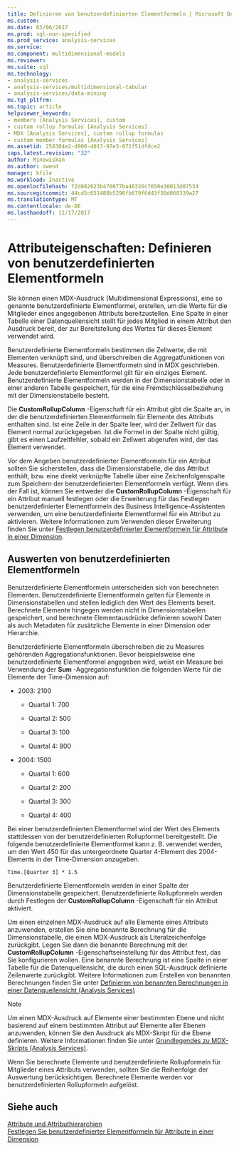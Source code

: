 ```yaml
---
title: Definieren von benutzerdefinierten Elementformeln | Microsoft Docs
ms.custom: 
ms.date: 03/06/2017
ms.prod: sql-non-specified
ms.prod_service: analysis-services
ms.service: 
ms.component: multidimensional-models
ms.reviewer: 
ms.suite: sql
ms.technology:
- analysis-services
- analysis-services/multidimensional-tabular
- analysis-services/data-mining
ms.tgt_pltfrm: 
ms.topic: article
helpviewer_keywords:
- members [Analysis Services], custom
- custom rollup formulas [Analysis Services]
- MDX [Analysis Services], custom rollup formulas
- custom member formulas [Analysis Services]
ms.assetid: 258304e2-d900-4013-97e3-871f51dfdce2
caps.latest.revision: "32"
author: Minewiskan
ms.author: owend
manager: kfile
ms.workload: Inactive
ms.openlocfilehash: f2d802623b470077ba46326c7650e30013d07534
ms.sourcegitcommit: 44cd5c651488b5296fb679f6d43f50d068339a27
ms.translationtype: MT
ms.contentlocale: de-DE
ms.lasthandoff: 11/17/2017
---
```

# <a name="attribute-properties---define-custom-member-formulas"></a>Attributeigenschaften: Definieren von benutzerdefinierten Elementformeln
  Sie können einen MDX-Ausdruck (Multidimensional Expressions), eine so genannte benutzerdefinierte Elementformel, erstellen, um die Werte für die Mitglieder eines angegebenen Attributs bereitzustellen. Eine Spalte in einer Tabelle einer Datenquellensicht stellt für jedes Mitglied in einem Attribut den Ausdruck bereit, der zur Bereitstellung des Wertes für dieses Element verwendet wird.  
  
 Benutzerdefinierte Elementformeln bestimmen die Zellwerte, die mit Elementen verknüpft sind, und überschreiben die Aggregatfunktionen von Measures. Benutzerdefinierte Elementformeln sind in MDX geschrieben. Jede benutzerdefinierte Elementformel gilt für ein einziges Element. Benutzerdefinierte Elementformeln werden in der Dimensionstabelle oder in einer anderen Tabelle gespeichert, für die eine Fremdschlüsselbeziehung mit der Dimensionstabelle besteht.  
  
 Die **CustomRollupColumn** -Eigenschaft für ein Attribut gibt die Spalte an, in der die benutzerdefinierten Elementformeln für Elemente des Attributs enthalten sind. Ist eine Zeile in der Spalte leer, wird der Zellwert für das Element normal zurückgegeben. Ist die Formel in der Spalte nicht gültig, gibt es einen Laufzeitfehler, sobald ein Zellwert abgerufen wird, der das Element verwendet.  
  
 Vor dem Angeben benutzerdefinierter Elementformeln für ein Attribut sollten Sie sicherstellen, dass die Dimensionstabelle, die das Attribut enthält, bzw. eine direkt verknüpfte Tabelle über eine Zeichenfolgenspalte zum Speichern der benutzerdefinierten Elementformeln verfügt. Wenn dies der Fall ist, können Sie entweder die **CustomRollupColumn** -Eigenschaft für ein Attribut manuell festlegen oder die Erweiterung für das Festlegen benutzerdefinierter Elementformeln des Business Intelligence-Assistenten verwenden, um eine benutzerdefinierte Elementformel für ein Attribut zu aktivieren. Weitere Informationen zum Verwenden dieser Erweiterung finden Sie unter [Festlegen benutzerdefinierter Elementformeln für Attribute in einer Dimension](../../analysis-services/multidimensional-models/bi-wizard-custom-member-formulas-for-attributes-in-a-dimension.md).  
  
## <a name="evaluating-custom-member-formulas"></a>Auswerten von benutzerdefinierten Elementformeln  
 Benutzerdefinierte Elementformeln unterscheiden sich von berechneten Elementen. Benutzerdefinierte Elementformeln gelten für Elemente in Dimensionstabellen und stellen lediglich den Wert des Elements bereit. Berechnete Elemente hingegen werden nicht in Dimensionstabellen gespeichert, und berechnete Elementausdrücke definieren sowohl Daten als auch Metadaten für zusätzliche Elemente in einer Dimension oder Hierarchie.  
  
 Benutzerdefinierte Elementformeln überschreiben die zu Measures gehörenden Aggregationsfunktionen. Bevor beispielsweise eine benutzerdefinierte Elementformel angegeben wird, weist ein Measure bei Verwendung der **Sum** -Aggregationsfunktion die folgenden Werte für die Elemente der Time-Dimension auf:  
  
-   2003: 2100  
  
    -   Quartal 1: 700  
  
    -   Quartal 2: 500  
  
    -   Quartal 3: 100  
  
    -   Quartal 4: 800  
  
-   2004: 1500  
  
    -   Quartal 1: 600  
  
    -   Quartal 2: 200  
  
    -   Quartal 3: 300  
  
    -   Quartal 4: 400  
  
 Bei einer benutzerdefinierten Elementformel wird der Wert des Elements stattdessen von der benutzerdefinierten Rollupformel bereitgestellt. Die folgende benutzerdefinierte Elementformel kann z. B. verwendet werden, um den Wert 450 für das untergeordnete Quarter 4-Element des 2004-Elements in der Time-Dimension anzugeben.  
  
```  
Time.[Quarter 3] * 1.5  
```  
  
 Benutzerdefinierte Elementformeln werden in einer Spalte der Dimensionstabelle gespeichert. Benutzerdefinierte Rollupformeln werden durch Festlegen der **CustomRollupColumn** -Eigenschaft für ein Attribut aktiviert.  
  
 Um einen einzelnen MDX-Ausdruck auf alle Elemente eines Attributs anzuwenden, erstellen Sie eine benannte Berechnung für die Dimensionstabelle, die einen MDX-Ausdruck als Literalzeichenfolge zurückgibt. Legen Sie dann die benannte Berechnung mit der **CustomRollupColumn** -Eigenschaftseinstellung für das Attribut fest, das Sie konfigurieren wollen. Eine benannte Berechnung ist eine Spalte in einer Tabelle für die Datenquellensicht, die durch einen SQL-Ausdruck definierte Zeilenwerte zurückgibt. Weitere Informationen zum Erstellen von benannten Berechnungen finden Sie unter [Definieren von benannten Berechnungen in einer Datenquellensicht &#40;Analysis Services&#41;](../../analysis-services/multidimensional-models/define-named-calculations-in-a-data-source-view-analysis-services.md)  
  
> [!NOTE]  
>  Um einen MDX-Ausdruck auf Elemente einer bestimmten Ebene und nicht basierend auf einem bestimmten Attribut auf Elemente aller Ebenen anzuwenden, können Sie den Ausdruck als MDX-Skript für die Ebene definieren. Weitere Informationen finden Sie unter [Grundlegendes zu MDX-Skripts &#40;Analysis Services&#41;](../../analysis-services/multidimensional-models/mdx/mdx-scripting-fundamentals-analysis-services.md).  
  
 Wenn Sie berechnete Elemente und benutzerdefinierte Rollupformeln für Mitglieder eines Attributs verwenden, sollten Sie die Reihenfolge der Auswertung berücksichtigen. Berechnete Elemente werden vor benutzerdefinierten Rollupformeln aufgelöst.  
  
## <a name="see-also"></a>Siehe auch  
 [Attribute und Attributhierarchien](../../analysis-services/multidimensional-models-olap-logical-dimension-objects/attributes-and-attribute-hierarchies.md)   
 [Festlegen Sie benutzerdefinierter Elementformeln für Attribute in einer Dimension](../../analysis-services/multidimensional-models/bi-wizard-custom-member-formulas-for-attributes-in-a-dimension.md)  
  
  
